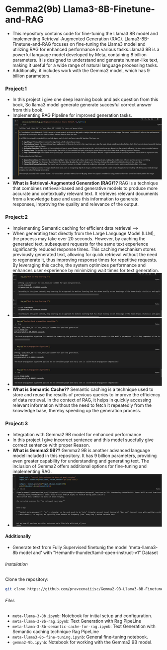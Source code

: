 # Gemma2(9b) Llama3-8B-Finetune-and-RAG

- This repository contains code for fine-tuning the Llama3 8B model and implementing Retrieval-Augmented Generation (RAG). Llama3-8B-Finetune-and-RAG focuses on fine-tuning the Llama3 model and utilizing RAG for enhanced performance in various tasks.Llama3 8B is a powerful language model developed by Meta, containing 8 billion parameters. It is designed to understand and generate human-like text, making it useful for a wide range of natural language processing tasks.
- Additionally, it includes work with the Gemma2 model, which has 9 billion parameters.

### Project:1
- In this project i give one deep learning book and ask question from this book, So llama3 model generate generate succesful correct answer from this book. 
- Implementing RAG Pipeline for improved generation tasks.
- ![Result](image-1.png)
- **What is Retrieval-Augmented Generation (RAG)??**
RAG is a technique that combines retrieval-based and generative models to produce more accurate and contextually relevant text. It retrieves relevant documents from a knowledge base and uses this information to generate responses, improving the quality and relevance of the output.

### Project:2
- Implementing Semantic caching for efficient data retrieval ==>
- When generating text directly from the Large Language Model (LLM), the process may take over 20 seconds. However, by caching the generated text, subsequent requests for the same text experience significantly reduced response times. This caching mechanism stores previously generated text, allowing for quick retrieval without the need to regenerate it, thus improving response times for repetitive requests. By leveraging this cache, the system optimizes performance and enhances user experience by minimizing wait times for text generation.
- ![Result](<Screenshot 2024-07-06 203437.png>)
- ![alt text](image.png)
- **What is Semantic Cache??**
Semantic caching is a technique used to store and reuse the results of previous queries to improve the efficiency of data retrieval. In the context of RAG, it helps in quickly accessing relevant information without the need to fetch it repeatedly from the knowledge base, thereby speeding up the generation process.


### Project:3
- Integration with Gemma2 9B model for enhanced performance
- In this project I give incorrect sentence and this model succfully give correct sentence with proper Reason.
- **What is Gemma2 9B??**
Gemma2 9B is another advanced language model included in this repository. It has 9 billion parameters, providing even greater capability for understanding and generating text. The inclusion of Gemma2 offers additional options for fine-tuning and implementing RAG.
- ![Result](image-2.png)

#### Additionally
- Generate text from Fully Supervised finetunig the model 'meta-llama3-8b model and' with "Hemanth-thunder/tamil-open-instruct-v1" Dataset

###### Installation
Clone the repository:
```bash
git clone https://github.com/praveenaiiisc/Gemma2-9B-Llama3-8B-Finetune-and-RAG-Project.git
```

###### Files
- `meta-llama-3-8b.ipynb`: Notebook for initial setup and configuration.
- `meta-llama-3-8b-rag.ipynb`: Text Generation with Rag PipeLine 
- `meta-llama-3-8b-semantic-cache-for-rag.ipynb`: Text Generation with Semantic caching technique Rag PipeLine
- `meta-llama3-8b-fine-tuning.ipynb`: General fine-tuning notebook.
- `gemma2-9b.ipynb`: Notebook for working with the Gemma2 9B model.